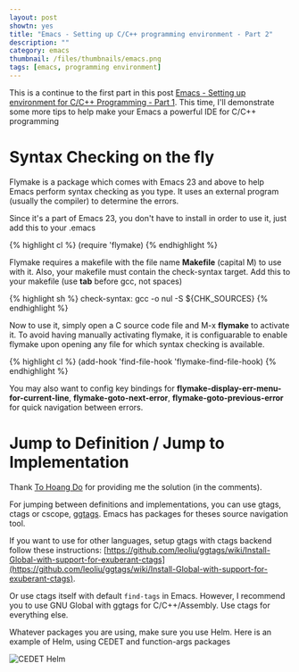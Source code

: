 ```yaml
---
layout: post
showtn: yes
title: "Emacs - Setting up C/C++ programming environment - Part 2"
description: ""
category: emacs
thumbnail: /files/thumbnails/emacs.png
tags: [emacs, programming environment]
---
```



This is a continue to the first part in this post
[Emacs - Setting up environment for C/C++ Programming - Part 1](/2013/03/10/emacs-setting-up-perfect-environment-for-cc-programming/).
This time, I'll demonstrate some more tips to help make your Emacs a powerful
IDE for C/C++ programming

# Syntax Checking on the fly

Flymake is a package which comes with Emacs 23 and above to help Emacs perform
syntax checking as you type. It uses an external program (usually the compiler)
to determine the errors.

Since it's a part of Emacs 23, you don't have to install in order to use it,
just add this to your .emacs

{% highlight cl %}
(require 'flymake)
{% endhighlight %}

<!-- more -->

Flymake requires a
makefile with the file name **Makefile** (capital M) to use with it. Also, your
makefile must contain the check-syntax target. Add this to your makefile (use
**tab** before gcc, not spaces)

{% highlight sh %}
check-syntax:
     gcc -o nul -S ${CHK_SOURCES}
{% endhighlight %}

Now to use it, simply open a C source code file and M-x **flymake** to activate
it. To avoid having manually activating flymake, it is configuarable to enable
flymake upon opening any file for which syntax checking is available.

{% highlight cl %}
(add-hook 'find-file-hook 'flymake-find-file-hook)
{% endhighlight %}

You may also want to config key bindings for
**flymake-display-err-menu-for-current-line**, **flymake-goto-next-error**,
**flymake-goto-previous-error** for quick navigation between errors.

# Jump to Definition / Jump to Implementation

Thank [To Hoang Do](https://www.facebook.com/tu.h.do.16) for providing me the
solution (in the comments).

For jumping between definitions and implementations, you can use gtags, ctags or
cscope, [ggtags](https://github.com/leoliu/ggtags). Emacs has packages for
theses source navigation tool.

If you want to use for other languages, setup gtags with ctags backend follow
these instructions:
[https://github.com/leoliu/ggtags/wiki/Install-Global-with-support-for-exuberant-ctags](https://github.com/leoliu/ggtags/wiki/Install-Global-with-support-for-exuberant-ctags).

Or use ctags itself with default `find-tags` in Emacs. However, I recommend you
to use GNU Global with ggtags for C/C++/Assembly. Use ctags for everything else.

Whatever packages you are using, make sure you use Helm. Here is an example of
Helm, using CEDET and function-args packages

![CEDET Helm](/files/2013-04-12-emacs-setting-up-perfect-cc-programming-environment/get.gif)
